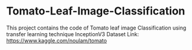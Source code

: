 # Tomato-Leaf-Image-Classification
This project contains the code of Tomato leaf image Classification using transfer learning technique InceptionV3
Dataset Link:
https://www.kaggle.com/noulam/tomato
